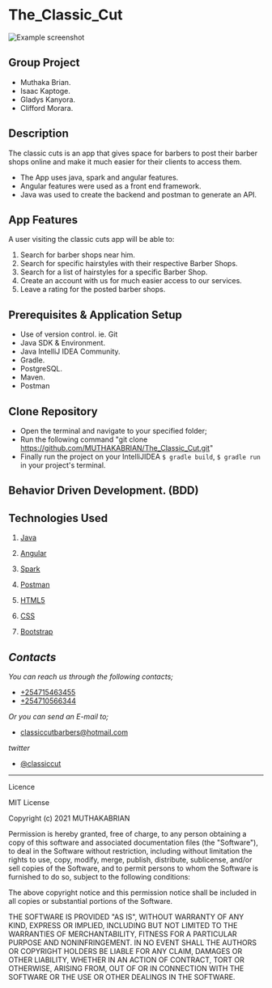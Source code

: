 # The_Classic_Cut
![Example screenshot]()

## Group Project
* Muthaka Brian.
* Isaac Kaptoge.
* Gladys Kanyora.
* Clifford Morara.

## Description
The classic cuts is an app that gives space for barbers to post their barber shops online and make it much easier for their clients to access them. 
- The App uses java, spark and angular features.
- Angular features were used as a front end framework.
- Java was used to create the backend and postman to generate an API.

##  App Features
A user visiting the classic cuts app will be able to:
1. Search for barber shops near him.
1. Search for specific hairstyles with their respective Barber Shops.
1. Search for a list of hairstyles for a specific Barber Shop.
1. Create an account with us for much easier access to our services.
1. Leave a rating for the posted barber shops.

## Prerequisites & Application Setup
- Use of version control. ie. Git
- Java SDK & Environment.
- Java IntelliJ IDEA Community.
- Gradle.
- PostgreSQL.
- Maven.
- Postman

## Clone Repository
- Open the terminal and navigate to your specified folder; 
- Run the following command "git clone https://github.com/MUTHAKABRIAN/The_Classic_Cut.git"
- Finally run the project on your IntelliJIDEA `$ gradle build`, `$ gradle run` in your project's terminal.

## Behavior Driven Development. (BDD)

## Technologies Used
1. [Java](https://en.wikipedia.org/wiki/Java_(programming_language))

1. [Angular](https://angular.io/)
 
1. [Spark](https://en.wikipedia.org/wiki/SPARK_(programming_language))

1. [Postman](https://www.postman.com/)

1. [HTML5](https://en.wikipedia.org/wiki/HTML5 "Hypertext")

1. [CSS](https://en.wikipedia.org/wiki/CSS "stylesheet")

1. [Bootstrap](https://getbootstrap.com/ "bootstrap")

 ## _Contacts_
 _You can reach us through the following contacts;_
 - [+254715463455]()
 - [+254710566344]()

 _Or you can send an E-mail to;_
 - [classiccutbarbers@hotmail.com]()
 
 _twitter_
 - [@classiccut]()

 ***
 
 Licence
 
 MIT License

Copyright (c) 2021 MUTHAKABRIAN

Permission is hereby granted, free of charge, to any person obtaining a copy
of this software and associated documentation files (the "Software"), to deal
in the Software without restriction, including without limitation the rights
to use, copy, modify, merge, publish, distribute, sublicense, and/or sell
copies of the Software, and to permit persons to whom the Software is
furnished to do so, subject to the following conditions:

The above copyright notice and this permission notice shall be included in all
copies or substantial portions of the Software.

THE SOFTWARE IS PROVIDED "AS IS", WITHOUT WARRANTY OF ANY KIND, EXPRESS OR
IMPLIED, INCLUDING BUT NOT LIMITED TO THE WARRANTIES OF MERCHANTABILITY,
FITNESS FOR A PARTICULAR PURPOSE AND NONINFRINGEMENT. IN NO EVENT SHALL THE
AUTHORS OR COPYRIGHT HOLDERS BE LIABLE FOR ANY CLAIM, DAMAGES OR OTHER
LIABILITY, WHETHER IN AN ACTION OF CONTRACT, TORT OR OTHERWISE, ARISING FROM,
OUT OF OR IN CONNECTION WITH THE SOFTWARE OR THE USE OR OTHER DEALINGS IN THE
SOFTWARE.
